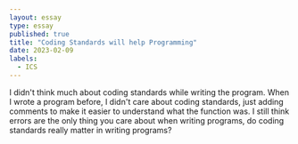 ```yaml
---
layout: essay
type: essay
published: true
title: "Coding Standards will help Programming"
date: 2023-02-09
labels:
  - ICS
---
```


I didn't think much about coding standards while writing the program. When I wrote a program before, I didn't care about coding standards, just adding comments to make it easier to understand what the function was. I still think errors are the only thing you care about when writing programs, do coding standards really matter in writing programs?

